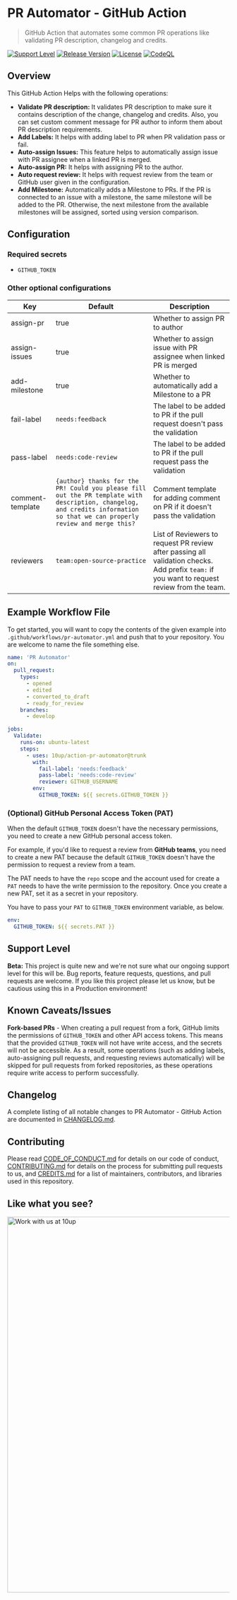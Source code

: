 # PR Automator - GitHub Action

> GitHub Action that automates some common PR operations like validating PR description, changelog and credits.

[![Support Level](https://img.shields.io/badge/support-beta-blueviolet.svg)](#support-level) [![Release Version](https://img.shields.io/github/release/10up/action-pr-automator.svg)](https://github.com/10up/action-pr-automator/releases/latest) [![License](https://img.shields.io/github/license/10up/action-pr-automator.svg)](https://github.com/10up/action-pr-automator/blob/develop/LICENSE.md) [![CodeQL](https://github.com/10up/action-pr-automator/actions/workflows/codeql-analysis.yml/badge.svg)](https://github.com/10up/action-pr-automator/actions/workflows/codeql-analysis.yml)

## Overview
This GitHub Action Helps with the following operations:
- **Validate PR description:** It validates PR description to make sure it contains description of the change, changelog and credits. Also, you can set custom comment message for PR author to inform them about PR description requirements.
- **Add Labels:** It helps with adding label to PR when PR validation pass or fail.
- **Auto-assign Issues:** This feature helps to automatically assign issue with PR assignee when a linked PR is merged.
- **Auto-assign PR:** It helps with assigning PR to the author.
- **Auto request review:** It helps with request review from the team or GitHub user given in the configuration.
- **Add Milestone:** Automatically adds a Milestone to PRs. If the PR is connected to an issue with a milestone, the same milestone will be added to the PR. Otherwise, the next milestone from the available milestones will be assigned, sorted using version comparison.

## Configuration

### Required secrets

* `GITHUB_TOKEN` 

### Other optional configurations

| Key | Default | Description |
| --- | ------- | ----------- |
| assign-pr | true | Whether to assign PR to author |
| assign-issues | true | Whether to assign issue with PR assignee when linked PR is merged |
| add-milestone | true | Whether to automatically add a Milestone to a PR |
| fail-label | `needs:feedback` | The label to be added to PR if the pull request doesn't pass the validation |
| pass-label | `needs:code-review` | The label to be added to PR if the pull request pass the validation |
| comment-template | `{author} thanks for the PR! Could you please fill out the PR template with description, changelog, and credits information so that we can properly review and merge this?` | Comment template for adding comment on PR if it doesn't pass the validation |
| reviewers | `team:open-source-practice` | List of Reviewers to request PR review after passing all validation checks. Add prefix `team:` if you want to request review from the team.

## Example Workflow File

To get started, you will want to copy the contents of the given example into `.github/workflows/pr-automator.yml` and push that to your repository. You are welcome to name the file something else.

```yml
name: 'PR Automator'
on:
  pull_request:
    types:
      - opened
      - edited
      - converted_to_draft
      - ready_for_review
    branches:
      - develop

jobs:
  Validate:
    runs-on: ubuntu-latest
    steps:
      - uses: 10up/action-pr-automator@trunk
        with:
          fail-label: 'needs:feedback'
          pass-label: 'needs:code-review'
          reviewer: GITHUB_USERNAME
        env:
          GITHUB_TOKEN: ${{ secrets.GITHUB_TOKEN }}
```

### (Optional) GitHub Personal Access Token (PAT)
When the default `GITHUB_TOKEN` doesn't have the necessary permissions, you need to create a new GitHub personal access token. 

For example, if you'd like to request a review from **GitHub teams**, you need to create a new PAT because the default `GITHUB_TOKEN` doesn't have the permission to request a review from a team.

The PAT needs to have the `repo` scope and the account used for create a `PAT` needs to have the write permission to the repository. Once you create a new PAT, set it as a secret in your repository.

You have to pass your `PAT` to `GITHUB_TOKEN`  environment variable, as below.
```yml
env:
  GITHUB_TOKEN: ${{ secrets.PAT }}
```

## Support Level

**Beta:** This project is quite new and we're not sure what our ongoing support level for this will be. Bug reports, feature requests, questions, and pull requests are welcome. If you like this project please let us know, but be cautious using this in a Production environment!

## Known Caveats/Issues

__Fork-based PRs__ - When creating a pull request from a fork, GitHub limits the permissions of `GITHUB_TOKEN` and other API access tokens. This means that the provided `GITHUB_TOKEN` will not have write access, and the secrets will not be accessible. As a result, some operations (such as adding labels, auto-assigning pull requests, and requesting reviews automatically) will be skipped for pull requests from forked repositories, as these operations require write access to perform successfully.

## Changelog

A complete listing of all notable changes to PR Automator - GitHub Action are documented in [CHANGELOG.md](https://github.com/10up/action-pr-automator/blob/develop/CHANGELOG.md).

## Contributing

Please read [CODE_OF_CONDUCT.md](https://github.com/10up/action-pr-automator/blob/develop/CODE_OF_CONDUCT.md) for details on our code of conduct, [CONTRIBUTING.md](https://github.com/10up/action-pr-automator/blob/develop/CONTRIBUTING.md) for details on the process for submitting pull requests to us, and [CREDITS.md](https://github.com/10up/action-pr-automator/blob/develop/CREDITS.md) for a list of maintainers, contributors, and libraries used in this repository.

## Like what you see?

<a href="http://10up.com/contact/"><img src="https://10up.com/uploads/2016/10/10up-Github-Banner.png" width="850" alt="Work with us at 10up"></a>
